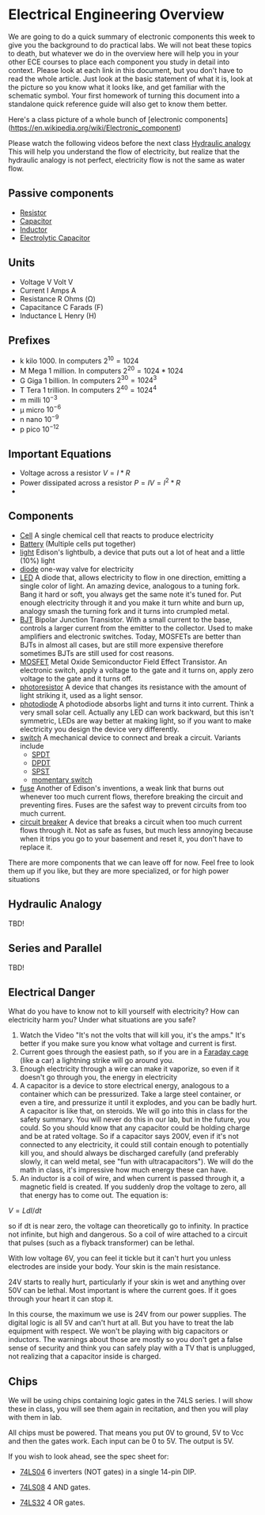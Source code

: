 # Electrical Engineering Overview

We are going to do a quick summary of electronic components this week to give you the background to do practical labs. We will not beat these topics to death, but whatever we do in the overview here will help you in your other ECE courses to place each component you study in detail into context. Please look at each link in this document, but you don't have to read the whole article. Just look at the basic statement of what it is, look at the picture so you know what it looks like, and get familiar with the schematic symbol. Your first homework of turning this document into a standalone quick reference guide will also get to know them better.

Here's a class picture of a whole bunch of
[electronic components]
(https://en.wikipedia.org/wiki/Electronic_component)

Please watch the following videos before the next class
[Hydraulic analogy](https://www.youtube.com/watch?v=Lvp_a_JkD2o&list=PLaqfpQcOfMt6K5A2CauGxL5Y75hzld7-D)
This will help you understand the flow of electricity, but realize that the hydraulic analogy is not perfect, electricity flow is not the same as water flow.




## Passive components

* [Resistor](https://en.wikipedia.org/wiki/Resistor)
* [Capacitor](https://en.wikipedia.org/wiki/Capacitor)
* [Inductor](https://en.wikipedia.org/wiki/Inductor)
* [Electrolytic Capacitor](https://en.wikipedia.org/wiki/Electrolytic_capacitor)

## Units

* Voltage       V   Volt  V
* Current       I   Amps  A
* Resistance    R   Ohms (&Omega;)
* Capacitance   C   Farads (F)
* Inductance    L   Henry (H)

## Prefixes

* k kilo 1000. In computers $2^{10}=1024$
* M Mega 1 million. In computers $2^{20} = 1024 * 1024$ 
* G  Giga 1 billion. In computers $2^{30} = 1024^3$
* T  Tera 1 trillion. In computers $2^{40} = 1024^4$
* m  milli $10^{-3}$
* &mu; micro $10^{-6}$
* n  nano $10^{-9}$
* p  pico $10^{-12}$

## Important Equations 

* Voltage across a resistor $V=I*R$
* Power dissipated across a resistor $P=IV=I^2*R$
* 

## Components

* [Cell](https://en.wikipedia.org/wiki/Electrochemical_cell) A single chemical cell that reacts to produce electricity
* [Battery](https://en.wikipedia.org/wiki/Electric_battery) (Multiple cells put together)
* [light](https://en.wikipedia.org/wiki/Incandescent_light_bulb) Edison's lightbulb, a device that puts out a lot of heat and a little (10%) light
* [diode]() one-way valve for electricity
* [LED](https://en.wikipedia.org/wiki/Light-emitting_diode) A diode that, allows electricity to flow in one direction, emitting a single color of light. An amazing device, analogous to a tuning fork. Bang it hard or soft, you always get the same note it's tuned for. Put enough electricity through it and you make it turn white and burn up, analogy smash the turning fork and it turns into crumpled metal.
* [BJT]() Bipolar Junction Transistor. With a small current to the base, controls a larger current from the emitter to the collector. Used to make amplifiers and electronic switches. Today, MOSFETs are better than BJTs in almost all cases, but are still more expensive therefore sometimes BJTs are still used for cost reasons.
* [MOSFET](https://en.wikipedia.org/wiki/MOSFET) Metal Oxide Semiconductor Field Effect Transistor. An electronic switch, apply a voltage to the gate and it turns on, apply zero voltage to the gate and it turns off.
* [photoresistor](https://en.wikipedia.org/wiki/Photoresistor) A device that changes its resistance with the amount of light striking it, used as a light sensor. 
* [photodiode](https://en.wikipedia.org/wiki/Photodiode) A photodiode absorbs light and turns it into current. Think a very small solar cell. Actually any LED can work backward, but this isn't symmetric, LEDs are way better at making light, so if you want to make electricity you design the device very differently.
* [switch](https://en.wikipedia.org/wiki/Switch) A mechanical device to connect and break a circuit. Variants include 
  * [SPDT]()
  * [DPDT]()
  * [SPST]()
  * [momentary switch]()
* [fuse](https://en.wikipedia.org/wiki/Fuse_(electrical)) Another of Edison's inventions, a weak link that burns out whenever too much current flows, therefore breaking the circuit and preventing fires. Fuses are the safest way to prevent circuits from too much current.
* [circuit breaker](https://en.wikipedia.org/wiki/Circuit_breaker) A device that breaks a circuit when too much current flows through it. Not as safe as fuses, but much less annoying because when it trips you go to your basement and reset it, you don't have to replace it.

There are more components that we can leave off for now. Feel free to look them up if you like, but they are more specialized, or for high power situations

##  Hydraulic Analogy

TBD!

## Series and Parallel

TBD!

## Electrical Danger

What do you have to know not to kill yourself with electricity? How can electricity harm you? Under what situations are you safe?

1. Watch the Video "It's not the volts that will kill you, it's the amps." It's better if you make sure you know what voltage and current is first.
2. Current goes through the easiest path, so if you are in a [Faraday cage](https://en.wikipedia.org/wiki/Faraday_cage) (like a car) a lightning strike will go around you.
3. Enough electricity through a wire can make it vaporize, so even if it doesn't go through you, the energy in electricity
4. A capacitor is a device to store electrical energy, analogous to a container which can be pressurized. Take a large steel container, or even a tire, and pressurize it until it explodes, and you can be badly hurt. A capacitor is like that, on steroids. We will go into this in class for the safety summary. You will never do this in our lab, but in the future, you could. So you should know that any capacitor could be holding charge and be at rated voltage. So if a capacitor says 200V, even if it's not connected to any electricity, it could still contain enough to potentially kill you, and should always be discharged carefully (and preferably slowly, it can weld metal, see "fun with ultracapacitors"). We will do the math in class, it's impressive how much energy these can have.
5. An inductor is a coil of wire, and when current is passed through it, a magnetic field is created. If you suddenly drop the voltage to zero, all that energy has to come out. The equation is:

$V = L dI/dt$

so if dt is near zero, the voltage can theoretically go to infinity. In practice not infinite, but high and dangerous. So a coil of wire attached to a circuit that pulses (such as a flyback transformer) can be lethal.

With low voltage 6V, you can feel it tickle but it can't hurt you unless electrodes are inside your body. Your skin is the main resistance.

24V starts to really hurt, particularly if your skin is wet and anything over 50V can be lethal. Most important is where the current goes. If it goes through your heart it can stop it.

In this course, the maximum we use is 24V from our power supplies. The digital logic is all 5V and can't hurt at all. But you have to treat the lab equipment with respect. We won't be playing with big capacitors or inductors. The warnings about those are mostly so you don't get a false sense of security and think you can safely play with a TV that is unplugged, not realizing that a capacitor inside is charged.

## Chips

We will be using chips containing logic gates in the 74LS series. I will show these in class, you will see them again in recitation, and then you will play with them in lab.

All chips must be powered. That means you put 0V to ground, 5V to Vcc and then the gates work. Each input can be 0 to 5V. The output is 5V.

If you wish to look ahead, see the spec sheet for:

* [74LS04](https://www.futurlec.com/74LS/74LS04.shtml) 6 inverters (NOT gates) in a single 14-pin DIP.
* [74LS08](https://www.futurlec.com/74LS/74LS08.shtml) 4 AND gates.

* [74LS32](https://www.futurlec.com/74LS/74LS32.shtml) 4 OR gates.
